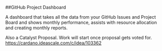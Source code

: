 ##GitHub Project Dashboard

A dashboard that takes all the data from your GitHub Issues and Project Board and shows monthly performance, assists with resource allocation and creating monthly reports.

Also a Catalyst Proposal. Work will start once proposal gets voted for. https://cardano.ideascale.com/c/idea/103362
